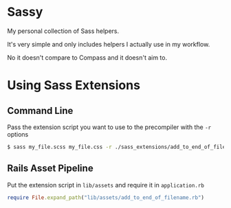 # Sassy

My personal collection of Sass helpers.

It's very simple and only includes helpers I actually use in my workflow.

No it doesn't compare to Compass and it doesn't aim to.

# Using Sass Extensions

## Command Line

Pass the extension script you want to use to the precompiler with the `-r`
options

```bash
$ sass my_file.scss my_file.css -r ./sass_extensions/add_to_end_of_filename.rb
```

## Rails Asset Pipeline

Put the extension script in `lib/assets` and require it in `application.rb`

```ruby
require File.expand_path("lib/assets/add_to_end_of_filename.rb")
```